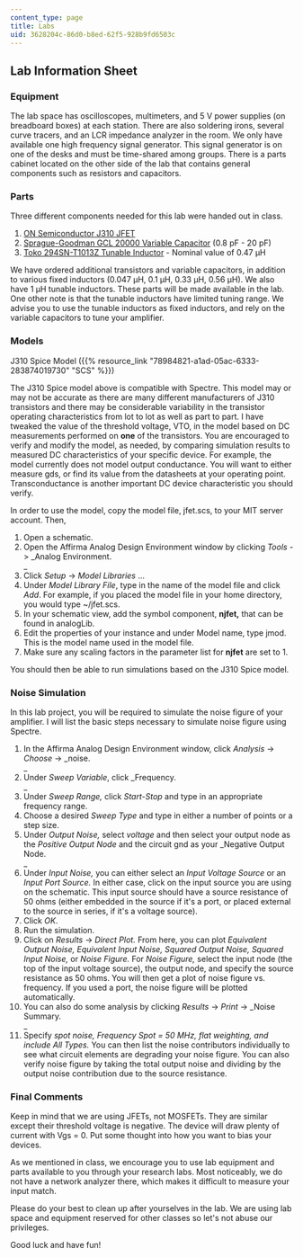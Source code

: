 ```yaml
---
content_type: page
title: Labs
uid: 3628204c-86d0-b8ed-62f5-928b9fd6503c
---
```


Lab Information Sheet
---------------------

### Equipment

The lab space has oscilloscopes, multimeters, and 5 V power supplies (on breadboard boxes) at each station. There are also soldering irons, several curve tracers, and an LCR impedance analyzer in the room. We only have available one high frequency signal generator. This signal generator is on one of the desks and must be time-shared among groups. There is a parts cabinet located on the other side of the lab that contains general components such as resistors and capacitors.

### Parts

Three different components needed for this lab were handed out in class.

1.  [ON Semiconductor J310 JFET](http://www.mouser.in/ProductDetail/ON-Semiconductor/J310/?qs=2OtswVQKCOFZIG%252bZq%252b4brw%3D%3D) 
2.  [Sprague-Goodman GCL 20000 Variable Capacitor](https://www.digikey.com/product-detail/en/sprague-goodman/GCL20000/SG1035-ND/272119) (0.8 pF - 20 pF)
3.  [Toko 294SN-T1013Z Tunable Inductor](https://www.datasheets360.com/part/detail/294sn-t1013z/8832527263395133785/) - Nominal value of 0.47 µH

We have ordered additional transistors and variable capacitors, in addition to various fixed inductors (0.047 µH, 0.1 µH, 0.33 µH, 0.56 µH). We also have 1 µH tunable inductors. These parts will be made available in the lab. One other note is that the tunable inductors have limited tuning range. We advise you to use the tunable inductors as fixed inductors, and rely on the variable capacitors to tune your amplifier.

### Models

J310 Spice Model ({{% resource_link "78984821-a1ad-05ac-6333-283874019730" "SCS" %}})

The J310 Spice model above is compatible with Spectre. This model may or may not be accurate as there are many different manufacturers of J310 transistors and there may be considerable variability in the transistor operating characteristics from lot to lot as well as part to part. I have tweaked the value of the threshold voltage, VTO, in the model based on DC measurements performed on **one** of the transistors. You are encouraged to verify and modify the model, as needed, by comparing simulation results to measured DC characteristics of your specific device. For example, the model currently does not model output conductance. You will want to either measure gds, or find its value from the datasheets at your operating point. Transconductance is another important DC device characteristic you should verify.

In order to use the model, copy the model file, jfet.scs, to your MIT server account. Then,

1.  Open a schematic.
2.  Open the Affirma Analog Design Environment window by clicking _Tools_ -> _Analog Environment.  
    _
3.  Click _Setup_ -> _Model Libraries_ ...
4.  Under _Model Library File_, type in the name of the model file and click _Add_. For example, if you placed the model file in your home directory, you would type ~/jfet.scs.
5.  In your schematic view, add the symbol component, **njfet,** that can be found in analogLib.
6.  Edit the properties of your instance and under Model name, type jmod. This is the model name used in the model file.
7.  Make sure any scaling factors in the parameter list for **njfet** are set to 1.

You should then be able to run simulations based on the J310 Spice model.

### Noise Simulation

In this lab project, you will be required to simulate the noise figure of your amplifier. I will list the basic steps necessary to simulate noise figure using Spectre.

1.  In the Affirma Analog Design Environment window, click _Analysis_ -> _Choose_ -> _noise.  
    _
2.  Under _Sweep Variable_, click _Frequency.  
    _
3.  Under _Sweep Range,_ click _Start-Stop_ and type in an appropriate frequency range.
4.  Choose a desired _Sweep Type_ and type in either a number of points or a step size.
5.  Under _Output Noise,_ select _voltage_ and then select your output node as the _Positive Output Node_ and the circuit gnd as your _Negative Output Node.  
    _
6.  Under _Input Noise,_ you can either select an _Input Voltage Source_ or an _Input Port Source._ In either case, click on the input source you are using on the schematic. This input source should have a source resistance of 50 ohms (either embedded in the source if it's a port, or placed external to the source in series, if it's a voltage source).
7.  Click _OK_.
8.  Run the simulation.
9.  Click on _Results_ -> _Direct Plot._ From here, you can plot _Equivalent Output Noise, Equivalent Input Noise, Squared Output Noise, Squared Input Noise,_ or _Noise Figure._ For _Noise Figure,_ select the input node (the top of the input voltage source), the output node, and specify the source resistance as 50 ohms. You will then get a plot of noise figure vs. frequency. If you used a port, the noise figure will be plotted automatically.
10.  You can also do some analysis by clicking _Results_ -> _Print_ -> _Noise Summary.  
    _
11.  Specify _spot noise, Frequency Spot_ _\= 50 MHz, flat weighting, and include All Types._ You can then list the noise contributors individually to see what circuit elements are degrading your noise figure. You can also verify noise figure by taking the total output noise and dividing by the output noise contribution due to the source resistance.

### Final Comments

Keep in mind that we are using JFETs, not MOSFETs. They are similar except their threshold voltage is negative. The device will draw plenty of current with Vgs = 0. Put some thought into how you want to bias your devices.

As we mentioned in class, we encourage you to use lab equipment and parts available to you through your research labs. Most noticeably, we do not have a network analyzer there, which makes it difficult to measure your input match.

Please do your best to clean up after yourselves in the lab. We are using lab space and equipment reserved for other classes so let's not abuse our privileges.

Good luck and have fun!